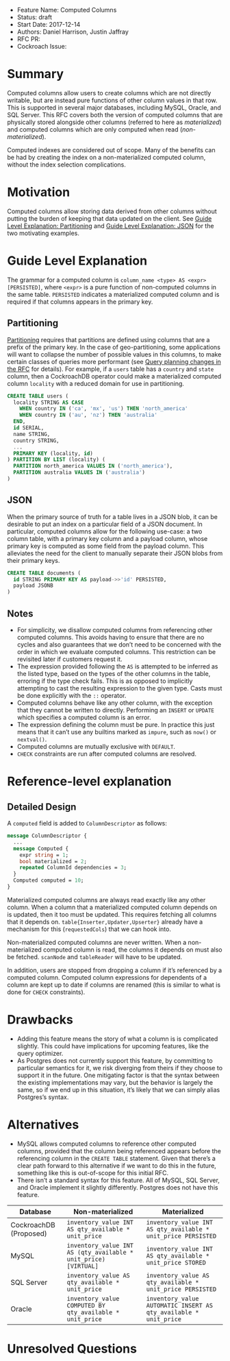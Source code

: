 - Feature Name: Computed Columns
- Status: draft
- Start Date: 2017-12-14
- Authors: Daniel Harrison, Justin Jaffray
- RFC PR:
- Cockroach Issue:

# Summary

Computed columns allow users to create columns which are not directly writable,
but are instead pure functions of other column values in that row. This is
supported in several major databases, including MySQL, Oracle, and SQL Server.
This RFC covers both the version of computed columns that are physically stored
alongside other columns (referred to here as *materialized*) and computed
columns which are only computed when read (*non-materialized*).

Computed indexes are considered out of scope. Many of the benefits can be had
by creating the index on a non-materialized computed column, without the index
selection complications.

# Motivation

Computed columns allow storing data derived from other columns without putting
the burden of keeping that data updated on the client. See [Guide Level
Explanation: Partitioning](#partitioning) and [Guide Level Explanation: JSON](#json) for the two
motivating examples.


# Guide Level Explanation

The grammar for a computed column is `column_name <type> AS <expr>
[PERSISTED]`, where `<expr>` is a pure function of non-computed columns in the
same table. `PERSISTED` indicates a materialized computed column and is
required if that columns appears in the primary key.

## Partitioning

[Partitioning](https://github.com/cockroachdb/cockroach/blob/aa61db043e9c54c0b83a405cd76ce0ec7cc6a35d/docs/RFCS/20170921_sql_partitioning.md)
requires that partitions are defined using columns that are a prefix of the
primary key. In the case of geo-partitioning, some applications will want to
collapse the number of possible values in this columns, to make certain classes
of queries more performant (see [Query planning changes in the
RFC](https://github.com/cockroachdb/cockroach/blob/aa61db043e9c54c0b83a405cd76ce0ec7cc6a35d/docs/RFCS/20170921_sql_partitioning.md#query-planning-changes)
for details). For example, if a `users` table has a `country` and `state`
column, then a CockroachDB operator could make a materialized computed column
`locality` with a reduced domain for use in partitioning.

```sql
CREATE TABLE users (
  locality STRING AS CASE
    WHEN country IN ('ca', 'mx', 'us') THEN 'north_america'
    WHEN country IN ('au', 'nz') THEN 'australia'
  END,
  id SERIAL,
  name STRING,
  country STRING,
  ...
  PRIMARY KEY (locality, id)
) PARTITION BY LIST (locality) (
  PARTITION north_america VALUES IN ('north_america'),
  PARTITION australia VALUES IN ('australia')
)
```

## JSON

When the primary source of truth for a table lives in a JSON blob, it can be desirable to put an index on a particular field of a JSON document. In particular, computed columns allow for the following use-case: a two column table, with a primary key column and a payload column, whose primary key is computed as some field from the payload column. This alleviates the need for the client to manually separate their JSON blobs from their primary keys.

```sql
CREATE TABLE documents (
  id STRING PRIMARY KEY AS payload->>'id' PERSISTED,
  payload JSONB
)
```

## Notes
- For simplicity, we disallow computed columns from referencing other computed
  columns. This avoids having to ensure that there are no cycles and also
  guarantees that we don’t need to be concerned with the order in which we
  evaluate computed columns. This restriction can be revisited later if
  customers request it.
- The expression provided following the `AS` is attempted to be inferred as the
  listed type, based on the types of the other columns in the table, erroring
  if the type check fails. This is as opposed to implicitly attempting to cast
  the resulting expression to the given type. Casts must be done explicitly
  with the `::` operator.
- Computed columns behave like any other column, with the exception that they
  cannot be written to directly. Performing an `INSERT` or `UPDATE` which
  specifies a computed column is an error.
- The expression defining the column must be pure. In practice this just means
  that it can’t use any builtins marked as `impure`, such as `now()` or
  `nextval()`.
- Computed columns are mutually exclusive with `DEFAULT`.
- `CHECK` constraints are run after computed columns are resolved.

# Reference-level explanation
## Detailed Design

A `computed` field is added to `ColumnDescriptor` as follows:

```protobuf
message ColumnDescriptor {
  ...
  message Computed {
    expr string = 1;
    bool materialized = 2;
    repeated ColumnId dependencies = 3;
  }
  Computed computed = 10;
}
```

Materialized computed columns are always read exactly like any other column.
When a column that a materialized computed column depends on is updated, then
it too must be updated. This requires fetching all columns that it depends on.
`table{Inserter,Updater,Upserter}` already have a mechanism for this
(`requestedCols`) that we can hook into.

Non-materialized computed columns are never written. When a non-materialized
computed column is read, the columns it depends on must also be fetched.
`scanNode` and `tableReader` will have to be updated.

In addition, users are stopped from dropping a column if it’s referenced by a
computed column. Computed column expressions for dependents of a column are
kept up to date if columns are renamed (this is similar to what is done for
`CHECK` constraints).

# Drawbacks
- Adding this feature means the story of what a column is is complicated
  slightly. This could have implications for upcoming features, like the query
  optimizer.
- As Postgres does not currently support this feature, by committing to
  particular semantics for it, we risk diverging from theirs if they choose to
  support it in the future. One mitigating factor is that the syntax between
  the existing implementations may vary, but the behavior is largely the same,
  so if we end up in this situation, it’s likely that we can simply alias
  Postgres’s syntax.

# Alternatives
- MySQL allows computed columns to reference other computed columns, provided
  that the column being referenced appears before the referencing column in the
  `CREATE TABLE` statement. Given that there’s a clear path forward to this
  alternative if we want to do this in the future, something like this is
  out-of-scope for this initial RFC.
- There isn’t a standard syntax for this feature. All of MySQL, SQL Server, and
  Oracle implement it slightly differently. Postgres does not have this
  feature.

| Database               | Non-materialized                                                | Materialized                                                     |
| ---------------------- | --------------------------------------------------------------- | ---------------------------------------------------------------- |
| CockroachDB (Proposed) | `inventory_value INT AS qty_available * unit_price`             | `inventory_value INT AS qty_available * unit_price PERSISTED`    |
| MySQL                  | `inventory_value INT AS (qty_available * unit_price) [VIRTUAL]` | `inventory_value INT AS qty_available * unit_price STORED`       |
| SQL Server             | `inventory_value AS qty_available * unit_price`                 | `inventory_value AS qty_available * unit_price PERSISTED`        |
| Oracle                 | `inventory_value COMPUTED BY qty_available * unit_price`        | `inventory_value AUTOMATIC INSERT AS qty_available * unit_price` |

# Unresolved Questions
